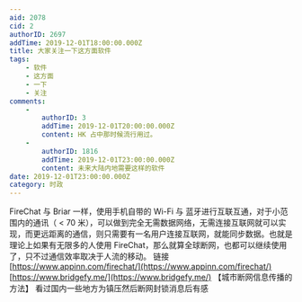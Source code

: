```yaml
---
aid: 2078
cid: 2
authorID: 2697
addTime: 2019-12-01T18:00:00.000Z
title: 大家关注一下这方面软件
tags:
    - 软件
    - 这方面
    - 一下
    - 关注
comments:
    -
        authorID: 3
        addTime: 2019-12-01T20:00:00.000Z
        content: HK 占中那时候流行用过。
    -
        authorID: 1816
        addTime: 2019-12-01T23:00:00.000Z
        content: 未来大陆内地需要这样的软件
date: 2019-12-01T23:00:00.000Z
category: 时政
---
```


FireChat 与 Briar 一样，使用手机自带的 Wi-Fi 与 蓝牙进行互联互通，对于小范围内的通讯（ < 70 米），可以做到完全无需数据网络，无需连接互联网就可以实现，而更远距离的通信，则只需要有一名用户连接互联网，就能同步数据。也就是理论上如果有无限多的人使用 FireChat，那么就算全球断网，也都可以继续使用了，只不过通信效率取决于人流的移动。 链接 [https://www.appinn.com/firechat/](https://www.appinn.com/firechat/) [https://www.bridgefy.me/](https://www.bridgefy.me/) 【城市断网信息传播的方法】 看过国内一些地方为镇压然后断网封锁消息后有感
